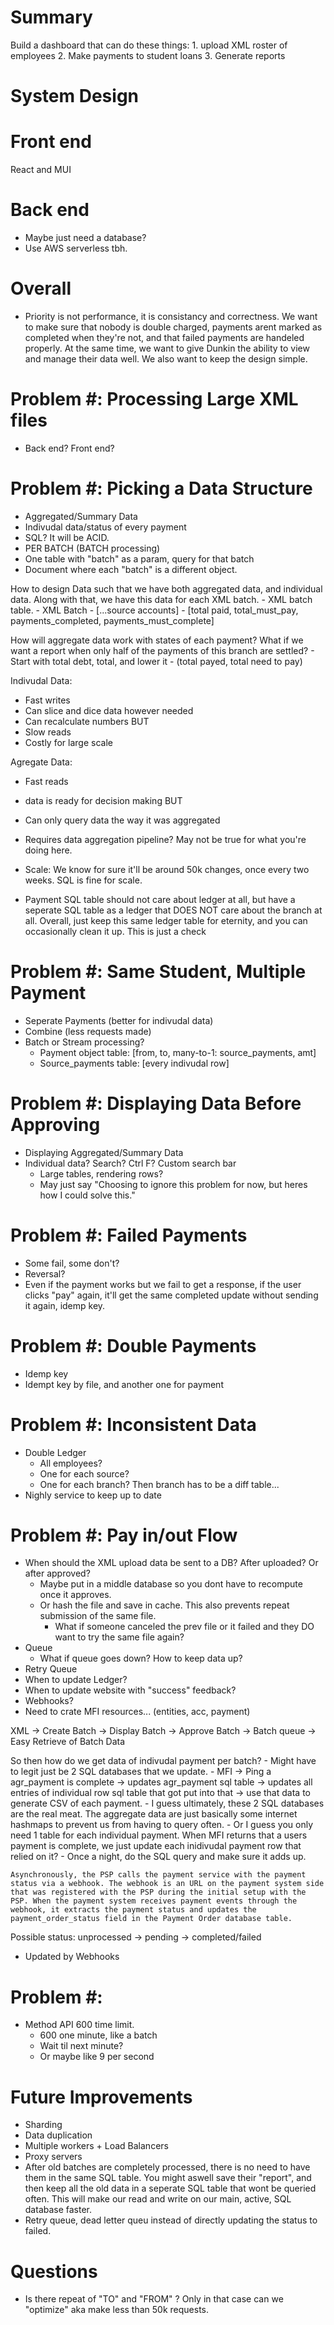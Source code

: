 # Summary
Build a dashboard that can do these things:
    1. upload XML roster of employees
    2. Make payments to student loans
    3. Generate reports

# System Design


# Front end
React and MUI

# Back end
- Maybe just need a database?
- Use AWS serverless tbh.

# Overall
- Priority is not performance, it is consistancy and correctness. We want to make sure that nobody is double charged, payments arent marked as completed when they're not, and that failed payments are handeled properly. At the same time, we want to give Dunkin the ability to view and manage their data well. We also want to keep the design simple.

# Problem #: Processing Large XML files
- Back end? Front end? 

# Problem #: Picking a Data Structure
- Aggregated/Summary Data
- Indivudal data/status of every payment
- SQL? It will be ACID.
- PER BATCH (BATCH processing)
- One table with "batch" as a param, query for that batch
- Document where each "batch" is a different object.

How to design Data such that we have both aggregated data, and individual data. Along with that, we have this data for each XML batch. 
    - XML batch table.
    - XML Batch
        - [...source accounts]
            - [total paid, total_must_pay, payments_completed, payments_must_complete]

How will aggregate data work with states of each payment? What if we want a report when only half of the payments of this branch are settled?
    - Start with total debt, total, and lower it
    - (total payed, total need to pay)


Indivudal Data:
- Fast writes
- Can slice and dice data however needed
- Can recalculate numbers
BUT
- Slow reads
- Costly for large scale

Agregate Data:
- Fast reads
- data is ready for decision making
BUT
- Can only query data the way it was aggregated
- Requires data aggregation pipeline? May not be true for what you're doing here.

- Scale: We know for sure it'll be around 50k changes, once every two weeks. SQL is fine for scale. 
- Payment SQL table should not care about ledger at all, but have a seperate SQL table as a ledger that DOES NOT care about the branch at all. Overall, just keep this same ledger table for eternity, and you can occasionally clean it up. This is just a check

# Problem #: Same Student, Multiple Payment
- Seperate Payments (better for indivudal data)
- Combine (less requests made)
- Batch or Stream processing?
    - Payment object table: [from, to, many-to-1: source_payments, amt]
    - Source_payments table: [every indivudal row]

# Problem #: Displaying Data Before Approving
- Displaying Aggregated/Summary Data
- Individual data? Search? Ctrl F? Custom search bar
    - Large tables, rendering rows?
    - May just say "Choosing to ignore this problem for now, but heres how I could solve this."

# Problem #: Failed Payments 
- Some fail, some don't?
- Reversal?
- Even if the payment works but we fail to get a response, if the user clicks "pay" again, it'll get the same completed update without sending it again, idemp key.

# Problem #: Double Payments
- Idemp key
- Idempt key by file, and another one for payment

# Problem #: Inconsistent Data
- Double Ledger
    - All employees?
    - One for each source?
    - One for each branch? Then branch has to be a diff table...
- Nighly service to keep up to date

# Problem #: Pay in/out Flow
- When should the XML upload data be sent to a DB? After uploaded? Or after approved?
    - Maybe put in a middle database so you dont have to recompute once it approves.
    - Or hash the file and save in cache. This also prevents repeat submission of the same file. 
        - What if someone canceled the prev file or it failed and they DO want to try the same file again?
- Queue
    - What if queue goes down? How to keep data up?
- Retry Queue
- When to update Ledger? 
- When to update website with "success" feedback?
- Webhooks?
- Need to crate MFI resources... (entities, acc, payment)

XML -> Create Batch -> Display Batch -> Approve Batch -> Batch queue -> Easy Retrieve of Batch Data

So then how do we get data of indivudal payment per batch?
    - Might have to legit just be 2 SQL databases that we update. 
    - MFI -> Ping a agr_payment is complete -> updates agr_payment sql table -> updates all entries of individual row sql table that got put into that -> use that data to generate CSV of each payment.
    - I guess ultimately, these 2 SQL databases are the real meat. The aggregate data are just basically some internet hashmaps to prevent us from having to query often.
    - Or I guess you only need 1 table for each individual payment. When MFI returns that a users payment is complete, we just update each inidivudal payment row that relied on it?
    - Once a night, do the SQL query and make sure it adds up.


    Asynchronously, the PSP calls the payment service with the payment status via a webhook. The webhook is an URL on the payment system side that was registered with the PSP during the initial setup with the PSP. When the payment system receives payment events through the webhook, it extracts the payment status and updates the payment_order_status field in the Payment Order database table.   

Possible status:
unprocessed -> pending -> completed/failed
- Updated by Webhooks

# Problem #: 
- Method API 600 time limit. 
    - 600 one minute, like a batch
    - Wait til next minute?
    - Or maybe like 9 per second

# Future Improvements
- Sharding
- Data duplication
- Multiple workers + Load Balancers
- Proxy servers
- After old batches are completely processed, there is no need to have them in the same SQL table. You might aswell save their "report", and then keep all the old data in a seperate SQL table that wont be queried often. This will make our read and write on our main, active, SQL database faster.
- Retry queue, dead letter queu instead of directly updating the status to failed.

# Questions
- Is there repeat of "TO" and "FROM" ? Only in that case can we "optimize" aka make less than 50k requests.
